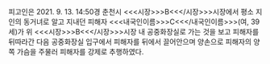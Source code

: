 피고인은 2021. 9. 13. 14:50경 춘천시 <<<시장>>>B<<</시장>>>시장에서 평소 지인의 동거녀로 알고 지내던 피해자 <<<내국인이름>>>C<<</내국인이름>>>(여, 39세)가 위 <<<시장>>>B<<</시장>>>시장 내 공중화장실로 가는 것을 보고 피해자를 뒤따라간 다음 공중화장실 입구에서 피해자를 뒤에서 끌어안으며 양손으로 피해자의 양쪽 가슴을 주물러 피해자를 강제로 추행하였다.
